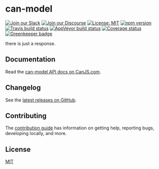 # can-model

[![Join our Slack](https://img.shields.io/badge/slack-join%20chat-611f69.svg)](https://www.bitovi.com/community/slack?utm_source=badge&utm_medium=badge&utm_campaign=pr-badge&utm_content=badge)
[![Join our Discourse](https://img.shields.io/discourse/https/forums.bitovi.com/posts.svg)](https://forums.bitovi.com/?utm_source=badge&utm_medium=badge&utm_campaign=pr-badge&utm_content=badge)
[![License: MIT](https://img.shields.io/badge/license-MIT-blue.svg)](https://github.com/canjs/can-model/blob/master/LICENSE.md)
[![npm version](https://badge.fury.io/js/can-model.svg)](https://www.npmjs.com/package/can-model)
[![Travis build status](https://travis-ci.org/canjs/can-model.svg?branch=master)](https://travis-ci.org/canjs/can-model)
[![AppVeyor build status](https://ci.appveyor.com/api/projects/status/github/canjs/can-model?branch=master&svg=true)](https://ci.appveyor.com/project/matthewp/can-model)
[![Coverage status](https://coveralls.io/repos/github/canjs/can-model/badge.svg?branch=master)](https://coveralls.io/github/canjs/can-model?branch=master)
[![Greenkeeper badge](https://badges.greenkeeper.io/canjs/can-model.svg)](https://greenkeeper.io/)

there is just a response.

## Documentation

Read the [can-model API docs on CanJS.com](https://canjs.com/doc/can-model.html).

## Changelog

See the [latest releases on GitHub](https://github.com/canjs/can-model/releases).

## Contributing

The [contribution guide](https://github.com/canjs/can-model/blob/master/CONTRIBUTING.md) has information on getting help, reporting bugs, developing locally, and more.

## License

[MIT](https://github.com/canjs/can-model/blob/master/LICENSE.md)

